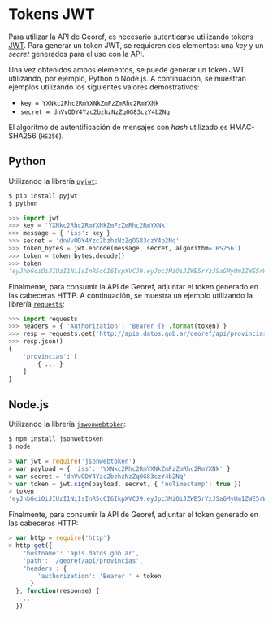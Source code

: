 # Tokens JWT

Para utilizar la API de Georef, es necesario autenticarse utilizando tokens [JWT](https://jwt.io/). Para generar un token JWT, se requieren dos elementos: una *key* y un *secret* generados para el uso con la API.

Una vez obtenidos ambos elementos, se puede generar un token JWT utilizando, por ejemplo, Python o Node.js. A continuación, se muestran ejemplos utilizando los siguientes valores demostrativos:

- `key = YXNkc2Rhc2RmYXNkZmFzZmRhc2RmYXNk`
- `secret = dnVvODY4Yzc2bzhzNzZqOG83czY4b2Nq`

El algoritmo de autentificación de mensajes con *hash* utilizado es HMAC-SHA256 (`HS256`).

## Python

Utilizando la librería [`pyjwt`](https://github.com/jpadilla/pyjwt):

```bash
$ pip install pyjwt
$ python
```
```python
>>> import jwt
>>> key = 'YXNkc2Rhc2RmYXNkZmFzZmRhc2RmYXNk'
>>> message = { 'iss': key }
>>> secret = 'dnVvODY4Yzc2bzhzNzZqOG83czY4b2Nq'
>>> token_bytes = jwt.encode(message, secret, algorithm='HS256')
>>> token = token_bytes.decode()
>>> token
'eyJhbGciOiJIUzI1NiIsInR5cCI6IkpXVCJ9.eyJpc3MiOiJZWE5rYzJSaGMyUm1ZWE5rWm1GelptUmhjMlJtWVhOayJ9.P4leoe9q_H3lmIlnpZuVFSt7ORgLhLfQ3JN_3FMexSo'
```

Finalmente, para consumir la API de Georef, adjuntar el token generado en las cabeceras HTTP. A continuación, se muestra un ejemplo utilizando la librería [`requests`](http://docs.python-requests.org/en/master/):

```python
>>> import requests
>>> headers = { 'Authorization': 'Bearer {}'.format(token) }
>>> resp = requests.get('http://apis.datos.gob.ar/georef/api/provincias', headers=headers)
>>> resp.json()
{
	'provincias': [
		{ ... }
	]
}
```

## Node.js

Utilizando la librería [`jswonwebtoken`](https://github.com/auth0/node-jsonwebtoken):

```bash
$ npm install jsonwebtoken
$ node
```
```javascript
> var jwt = require('jsonwebtoken')
> var payload = { 'iss': 'YXNkc2Rhc2RmYXNkZmFzZmRhc2RmYXNk' }
> var secret = 'dnVvODY4Yzc2bzhzNzZqOG83czY4b2Nq'
> var token = jwt.sign(payload, secret, { 'noTimestamp': true })
> token
'eyJhbGciOiJIUzI1NiIsInR5cCI6IkpXVCJ9.eyJpc3MiOiJZWE5rYzJSaGMyUm1ZWE5rWm1GelptUmhjMlJtWVhOayJ9.P4leoe9q_H3lmIlnpZuVFSt7ORgLhLfQ3JN_3FMexSo'
```

Finalmente, para consumir la API de Georef, adjuntar el token generado en las cabeceras HTTP:

```javascript
> var http = require('http')
> http.get({
	'hostname': 'apis.datos.gob.ar',
	'path': '/georef/api/provincias',
	'headers': {
		'authorization': 'Bearer ' + token
	  }
  }, function(response) {
	...
  })
```
